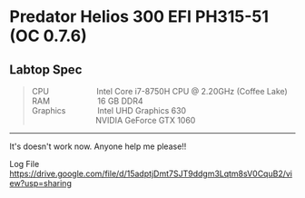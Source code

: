 # Predator Helios 300 EFI PH315-51 (OC 0.7.6)
## Labtop Spec

> CPU&emsp;&emsp;&emsp;&emsp;&emsp;&emsp;Intel Core i7-8750H CPU @ 2.20GHz (Coffee Lake)  
> RAM&emsp;&emsp;&emsp;&emsp;&emsp;&emsp;16 GB DDR4  
> Graphics&emsp;&emsp;&emsp;&emsp;Intel UHD Graphics 630  
> &emsp;&emsp;&emsp;&emsp;&emsp;&emsp;&emsp;&emsp;NVIDIA GeForce GTX 1060  
___  
It's doesn't work now. Anyone help me please!!  
  
Log File  
https://drive.google.com/file/d/15adptjDmt7SJT9ddgm3Lqtm8sV0CquB2/view?usp=sharing

